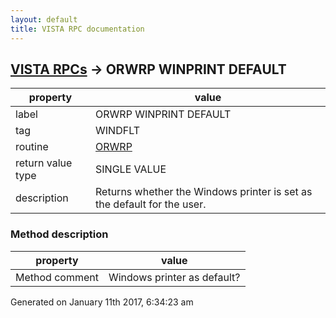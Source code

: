 ```yaml
---
layout: default
title: VISTA RPC documentation
---
```




## [VISTA RPCs](TableOfContent.md) &#8594; ORWRP WINPRINT DEFAULT 

 property | value 
--- | --- 
 label | ORWRP WINPRINT DEFAULT
 tag | WINDFLT
 routine | [ORWRP](http://code.osehra.org/dox/Routine_ORWRP_source.html)
 return value type | SINGLE VALUE
 description | Returns whether the Windows printer is set as the default for the user. 


### Method description

 property | value 
--- | --- 
 Method comment | Windows printer as default?




Generated on January 11th 2017, 6:34:23 am